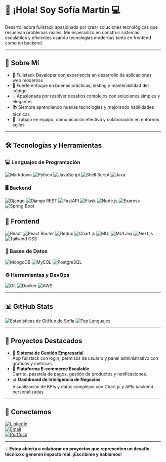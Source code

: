 # 👋 ¡Hola! Soy Sofía Martín 💻

Desarrolladora fullstack apasionada por crear soluciones tecnológicas que resuelvan problemas reales. Me especializo en construir sistemas escalables y eficientes usando tecnologías modernas tanto en frontend como en backend.

---

## 🚀 Sobre Mí

- 🌟 Fullstack Developer con experiencia en desarrollo de aplicaciones web modernas
- 🔁 Fuerte enfoque en buenas prácticas, testing y mantenibilidad del código
- 💡 Apasionada por resolver desafíos complejos con soluciones simples y elegantes
- 📚 Siempre aprendiendo nuevas tecnologías y mejorando habilidades técnicas
- 🤝 Trabajo en equipo, comunicación efectiva y colaboración en entornos ágiles

---

## 🛠️ Tecnologías y Herramientas

### 💻 Lenguajes de Programación
![Markdown](https://img.shields.io/badge/Markdown-000000?style=for-the-badge&logo=markdown&logoColor=white)
![Python](https://img.shields.io/badge/Python-3776AB?style=for-the-badge&logo=python&logoColor=white)
![JavaScript](https://img.shields.io/badge/JavaScript-F7DF1E?style=for-the-badge&logo=javascript&logoColor=black)
![Shell Script](https://img.shields.io/badge/Shell_Script-121011?style=for-the-badge&logo=gnu-bash&logoColor=white)
![Java](https://img.shields.io/badge/Java-007396?style=for-the-badge&logo=java&logoColor=white)

### 🖥️ Backend
![Django](https://img.shields.io/badge/Django-092E20?style=for-the-badge&logo=django&logoColor=white)
![Django REST](https://img.shields.io/badge/Django%20REST-ff1709?style=for-the-badge&logo=django&logoColor=white)
![FastAPI](https://img.shields.io/badge/FastAPI-009688?style=for-the-badge&logo=fastapi&logoColor=white)
![Flask](https://img.shields.io/badge/Flask-000000?style=for-the-badge&logo=flask&logoColor=white)
![Node.js](https://img.shields.io/badge/Node.js-339933?style=for-the-badge&logo=nodedotjs&logoColor=white)
![Express](https://img.shields.io/badge/Express-000000?style=for-the-badge&logo=express&logoColor=white)
![Spring Boot](https://img.shields.io/badge/Spring_Boot-6DB33F?style=for-the-badge&logo=springboot&logoColor=white)

## 🎨 Frontend
![React](https://img.shields.io/badge/React-61DAFB?style=for-the-badge&logo=react&logoColor=white)
![React Router](https://img.shields.io/badge/React_Router-CA4245?style=for-the-badge&logo=react-router&logoColor=white)
![Redux](https://img.shields.io/badge/Redux-764ABC?style=for-the-badge&logo=redux&logoColor=white)
![Chart.js](https://img.shields.io/badge/Chart.js-FF6384?style=for-the-badge&logo=chartdotjs&logoColor=white)
![MUI](https://camo.githubusercontent.com/cbc28d3c7a695ebaa6128e9f8f6e8411e3c854373701da21134f4410c888ae2a/68747470733a2f2f696d672e736869656c64732e696f2f62616467652f4d55492d2532333030383143422e7376673f7374796c653d666f722d7468652d6261646765266c6f676f3d6d6174657269616c2d7569266c6f676f436f6c6f723d7768697465)
![MUI Joy](https://img.shields.io/badge/MUI%20Joy-00B8D4?style=for-the-badge&logo=mui&logoColor=white)
![Next.js](https://img.shields.io/badge/Next.js-000000?style=for-the-badge&logo=nextdotjs&logoColor=white)
![Tailwind CSS](https://img.shields.io/badge/Tailwind_CSS-38B2AC?style=for-the-badge&logo=tailwind-css&logoColor=white)


### 💾 Bases de Datos
![MongoDB](https://img.shields.io/badge/MongoDB-47A248?style=for-the-badge&logo=mongodb&logoColor=white)
![MySQL](https://img.shields.io/badge/MySQL-4479A1?style=for-the-badge&logo=mysql&logoColor=white)
![PostgreSQL](https://img.shields.io/badge/PostgreSQL-336791?style=for-the-badge&logo=postgresql&logoColor=white)

### ⚙️ Herramientas y DevOps
![Git](https://img.shields.io/badge/Git-F05032?style=for-the-badge&logo=git&logoColor=white)
![Docker](https://img.shields.io/badge/Docker-2496ED?style=for-the-badge&logo=docker&logoColor=white)
![AWS](https://img.shields.io/badge/AWS-232F3E?style=for-the-badge&logo=amazon-aws&logoColor=white)

---

## 📊 GitHub Stats
![Estadísticas de GitHub de Sofía](https://github-readme-stats.vercel.app/api?username=tuusuario&show_icons=true&theme=radical)
![Top Lenguajes](https://github-readme-stats.vercel.app/api/top-langs/?username=tuusuario&layout=compact&theme=radical)

---

## 🌟 Proyectos Destacados

- 🤖 **Sistema de Gestión Empresarial**  
  App fullstack con login, permisos de usuario y panel administrativo con gráficos y métricas.
- 🛒 **Plataforma E-commerce Escalable**  
  Carrito, pasarela de pagos, gestión de productos y notificaciones.
- 📊 **Dashboard de Inteligencia de Negocios**  
  Visualización de KPIs y datos complejos con Chart.js y APIs backend personalizadas.

---

## 🤝 Conectemos
[![LinkedIn](https://img.shields.io/badge/LinkedIn-blue?style=for-the-badge&logo=linkedin&logoColor=white)](https://linkedin.com/in/mariasofiamartin)  
[![Email](https://img.shields.io/badge/Email-D14836?style=for-the-badge&logo=gmail&logoColor=white)](mailto:mariasofiamartin@hotmail.com)  
[![Portfolio](https://img.shields.io/badge/Portfolio-4285F4?style=for-the-badge&logo=googlechrome&logoColor=white)](https://tuportfolio.com)

---

💡 **Estoy abierta a colaborar en proyectos que representen un desafío técnico o generen impacto real. ¡Escribime y hablamos!**

